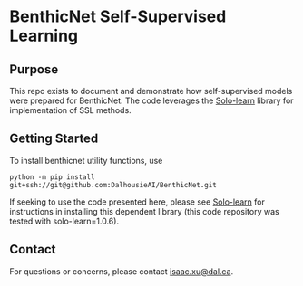 # BenthicNet Self-Supervised Learning

## Purpose
This repo exists to document and demonstrate how self-supervised models were prepared for BenthicNet. 
The code leverages the [Solo-learn](https://github.com/vturrisi/solo-learn) library for implementation of SSL methods.

## Getting Started
To install benthicnet utility functions, use
```
python -m pip install git+ssh://git@github.com:DalhousieAI/BenthicNet.git
```
If seeking to use the code presented here, please see [Solo-learn](https://github.com/vturrisi/solo-learn) for instructions in installing this dependent library (this code repository was tested with solo-learn=1.0.6).

## Contact
For questions or concerns, please contact [isaac.xu@dal.ca](mailto:isaac.xu@dal.ca).
